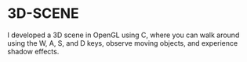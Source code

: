 # 3D-SCENE
I developed a 3D scene in OpenGL using C, where you can walk around using the W, A, S, and D keys, observe moving objects, and experience shadow effects.
